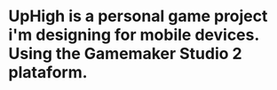 # UpHigh is a personal game project i'm designing for mobile devices. Using the Gamemaker Studio 2 plataform.
